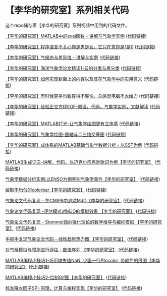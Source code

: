 # 【李华的研究室】系列相关代码
这个repo储存着【李华的研究室】系列视频中用到的代码文件。

[【李华的研究室】MATLAB中的eval函数 - 讲解与气象学实例](https://www.bilibili.com/video/BV1Kq4y1L78u)                        ([代码链接](https://github.com/LiHuaVUP/lihua_lab/tree/main/BV1Kq4y1L78u))

[【李华的研究室】程序语言不关心你是男是女，它只在意你是1是0](https://www.bilibili.com/video/BV1Xo4y1k735)                      ([代码链接](https://github.com/LiHuaVUP/lihua_lab/tree/main/BV1Xo4y1k735/RF_53))

[【李华的研究室】气候态与差异值 - 讲解与实例](https://www.bilibili.com/video/BV1KU4y1376d)                                  ([代码链接](https://github.com/LiHuaVUP/lihua_lab/tree/main/BV1KU4y1376d))

[【李华的研究室】海洋气象学论文精读1-云的分类与再分类](https://www.bilibili.com/video/BV1cQ4y1k7rq)                           ([代码链接](https://github.com/LiHuaVUP/lihua_lab/tree/main/BV1cQ4y1k7rq))

[【李华的研究室】如何实现封面上的内容以及其在气象学中的实用意义](https://www.bilibili.com/video/BV1Nq4y1d7pD)                           ([代码链接](https://github.com/LiHuaVUP/lihua_lab/tree/main/BV1Nq4y1d7pD))

[【李华的研究室】有时候算平均数算得不够快，总感觉电脑不太给力](https://www.bilibili.com/video/BV1vq4y157Mi)                           ([代码链接](https://github.com/LiHuaVUP/lihua_lab/tree/main/BV1vq4y157Mi))

[【李华的研究室】经验正交方程EOF-原理，代码，气象学实例，文献解读](https://www.bilibili.com/video/BV16i4y1o7sK)                           ([代码链接](https://github.com/LiHuaVUP/lihua_lab/tree/main/eof_li))

[【李华的研究室】MATLAB打光-让气象学绘图更有立体感](https://www.bilibili.com/video/BV1iL4y1H7rv)                           ([代码链接](https://github.com/LiHuaVUP/lihua_lab/tree/main/light))

[【李华的研究室】气象学绘图-图轴与二三维交叠图](https://www.bilibili.com/video/BV1W44y1J7ty)                           ([代码链接](https://github.com/LiHuaVUP/lihua_lab/tree/main/axes2d3d))

[【李华的研究室】成体系的MATLAB基础气象学数据分析 - 以SST为例](https://www.bilibili.com/video/BV1hm4y1Q7Fa)                           ([代码链接](https://github.com/LiHuaVUP/lihua_lab/tree/main/sst_workflow))

[MATLAB生成词云-讲解，代码，以迈克尔杰克逊歌词为例【李华的研究室】](https://www.bilibili.com/video/BV1gm4y1D7r1)                           ([代码链接](https://github.com/LiHuaVUP/lihua_lab/tree/main/wordcloud))

[气象学数据分析实例:以ENSO为例鉴别气象学事件【李华的研究室】](https://www.bilibili.com/video/BV1H94y1Z7vR)                           ([代码链接](https://github.com/LiHuaVUP/lihua_lab/tree/main/enso_identify))

[绘制不均匀的colorbar【李华的研究室】](https://www.bilibili.com/video/BV1HY411j7op)                           ([代码链接](https://github.com/LiHuaVUP/lihua_lab/tree/main/colobrarnu))

[气象论文代码复现 - 在CMIP6中追踪MJO【李华的研究室】](https://www.bilibili.com/video/BV1TL4y1N7fN)                           ([代码链接](https://github.com/LiHuaVUP/lihua_lab/tree/main/mjocmip6))

[气象论文代码复现 -评估模式对MJO的模拟效果 【李华的研究室】](https://www.bilibili.com/video/BV1jv4y1u7y4)                           ([代码链接](https://github.com/LiHuaVUP/lihua_lab/tree/main/mdlvsobs_mjo))

[气象论文代码复现 - Stommel西向强化理论的数学推导与编程模拟 【李华的研究室】](https://www.bilibili.com/video/BV16L4y1w7ek)                           ([代码链接](https://github.com/LiHuaVUP/lihua_lab/tree/main/Stommel_Plot-main))

[手把手复现气象论文代码 - 线性趋势热力图 【李华的研究室】](https://www.bilibili.com/video/BV1ba411D7YW)                           ([代码链接](https://github.com/LiHuaVUP/lihua_lab/tree/main/trendheat))

[对气候模拟与预测进行评估 - 数值序列 【李华的研究室】](https://www.bilibili.com/video/BV1w14y1u7MM)                           ([代码链接](https://github.com/LiHuaVUP/lihua_lab/tree/main/eml_github))

[MATLAB编程小技巧1-巧用缺失值NaN: 少画一行的pcolor, 带颜色的线图【李华的研究室】](https://www.bilibili.com/video/BV1uR4y1Y7CR)                           ([代码链接](https://github.com/LiHuaVUP/lihua_lab/tree/main/mtips1))

[MATLAB编程小技巧2-绘制Gif图【李华的研究室】](https://www.bilibili.com/video/BV18G4y1M74j)                           ([代码链接](https://github.com/LiHuaVUP/lihua_lab/tree/main/gifmade))


[标准降水因子SPI-原理，计算与编程实现【李华的研究室】](https://www.bilibili.com/video/BV1BM411A746)                           ([代码链接](https://github.com/LiHuaVUP/lihua_lab/tree/main/spivideo))
